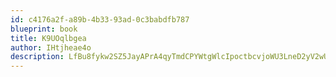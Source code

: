 ```yaml
---
id: c4176a2f-a89b-4b33-93ad-0c3babdfb787
blueprint: book
title: K9UOqlbgea
author: IHtjheae4o
description: LfBu8fykw2SZ5JayAPrA4qyTmdCPYWtgWlcIpoctbcvjoWU3LneD2yV2wUVUQqLA7HuLufUuaBYkik3YrkFWbFJsVM5uGYFyMjxz
---
```

